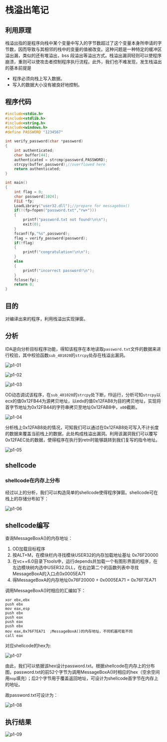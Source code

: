 # 栈溢出笔记

## 利用原理

栈溢出指的是程序向栈中某个变量中写入的字节数超过了这个变量本身所申请的字节数，因而导致与其相邻的栈中的变量的值被改变。这种问题是一种特定的缓冲区溢出漏，类似的还有堆溢出，bss 段溢出等溢出方式。栈溢出漏洞轻则可以使程序崩溃，重则可以使攻击者控制程序执行流程。此外，我们也不难发现，发生栈溢出的基本前提是

- 程序必须向栈上写入数据。
- 写入的数据大小没有被良好地控制。

## 程序代码

```c++
#include<stdio.h>
#include<stdlib.h>
#include<string.h>
#include<windows.h>
#define PASSWORD "1234567"

int verify_password(char *password)
{
	int authenticated;
	char buffer[44];
	authenticated = strcmp(password,PASSWORD);
	strcpy(buffer,password);//overflowed here
	return authenticated;
}

int main()
{
	int flag = 0;
	char password[1024];
	FILE *fp;
	LoadLibrary("user32.dll");//prepare for messagebox()
	if(!(fp=fopen("password.txt","rw+")))
	{
		printf("password.txt not found!\n\n");
		exit(0);
	}
	fscanf(fp,"%s",password);
	flag = verify_password(password);
	if(!flag)
	{
		printf("congratulation!\n\n");
	}
	else
	{
		printf("incorrect password!\n");
	}
	fclose(fp);
	return 0;
}
```

## 目的

对编译出来的程序，利用栈溢出实现弹窗。

## 分析

IDA逆向分析目标程序功能，得知该程序在本地读取`password.txt`文件的数据来进行校验，其中校验函数`sub_401020`的`strcpy`处存在栈溢出漏洞。

![p1-01](.\pic\1-01.png)

![p1-02](.\pic\1-02.png)

![p1-03](.\pic\1-03.png)

OD动态调试该程序，在`sub_401020`的`strcpy`处下断，f9运行，分析可知`strcpy`以ecx的值0x12FB44为源拷贝地址，以edx的值0x12FAB8为目的拷贝地址，实现将首字节地址为0x12FB44的字符串拷贝至地址0x12FAB8中，`x00`截断。

![p1-04](.\pic\1-04.png)

分析栈上0x12FAB8处的情况，可知我们可以通过在0x12FAB8处可写入不计长度的数据来覆盖当前栈上的数据，此处构成栈溢出漏洞。利用该漏洞我们可以覆写0x12FAEC处的数据，使得程序在执行到retn时能够跳转到我们复写的指令地址。

![p1-05](.\pic\1-05.png)

## shellcode

### shellcode在内存上分布

经过以上的分析，我们可以构造简单的shellcode使得程序弹窗。shellcode可在栈上的存储分布如下：

![p1-06](.\pic\1-06.png)

## shellcode编写

查询MessageBoxA()的内存地址：

1. OD加载目标程序
2. 按ALT+M，在模块栏内寻找模块USER32的内存加载地址基址 0x76F20000
3. 在vc++6.0目录下tools中，运行depends并加载一个有图形界面的程序，在左边模块树内选中USER32.DLL，在右边第二个的函数列表中寻找MessageBoxA的入口点0x0005EA71
4. 得MessageBoxA的内存地址0x76F20000 + 0x0005EA71 = 0x76F7EA71

调用MessageBoxA()时相应的汇编如下：

```assembly
xor ebx,ebx
push ebx
mov eax,esp
push ebx
push eax
push eax
push ebx
mov eax,0x76F7EA71	;MessageBoxA()的内存地址，不同机器可能不同
call eax
```

对应shellcode的hex为:

![p1-07](.\pic\1-07.png)

由此，我们可以依据该hex设计password.txt。根据shellcode在内存上的分布图，password.txt的前52个字节为调用MessageBoxA()时相应的hex（空余空间用`nop`填充）；后2个字节用于覆盖返回地址，可设计为shellcode首字节在内存上的地址。

故password.txt可设计为：

![p1-08](.\pic\1-08.png)

## 执行结果

![p1-09](.\pic\1-09.png)
















